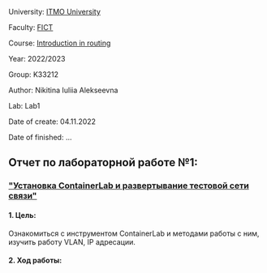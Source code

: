 University: [ITMO University](https://itmo.ru/ru/)

Faculty: [FICT](https://fict.itmo.ru)

Course: [Introduction in routing](https://github.com/itmo-ict-faculty/introduction-in-routing)

Year: 2022/2023

Group: K33212

Author: Nikitina Iuliia Alekseevna

Lab: Lab1

Date of create: 04.11.2022

Date of finished: ...

## Отчет по лабораторной работе №1:
### ["Установка ContainerLab и развертывание тестовой сети связи"](https://itmo-ict-faculty.github.io/introduction-in-routing/education/labs2022_2023/lab1/lab1/)

#### 1. Цель:
Ознакомиться с инструментом ContainerLab и методами работы с ним, изучить работу VLAN, IP адресации.

#### 2. Ход работы:
